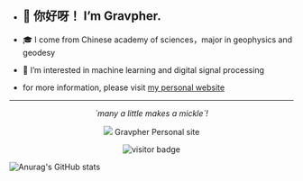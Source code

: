 - ## 👋 你好呀！ I’m Gravpher. 

- 🎓 I come from Chinese academy of sciences，major in geophysics and geodesy

- 👀 I’m interested in machine learning and digital signal processing

- for more information, please visit [my personal website](https://goujianing.ml/) 

<hr>
<p align="center">
  <i>`many a little makes a mickle`!</i>

<p align="center">
<a href= "https://goujianing.ml"><img src="https://img.icons8.com/material-outlined/27/000000/geography.png"/></a> Gravpher Personal site
</p>


<p  align="center">
<img src="https://visitor-badge.laobi.icu/badge?page_id=George-Gou.Gravpher" alt="visitor badge"/>       
</p>

</p>



![Anurag's GitHub stats](https://github-readme-stats.vercel.app/api?username=George-Gou&show_icons=true&theme=dracula)


  
